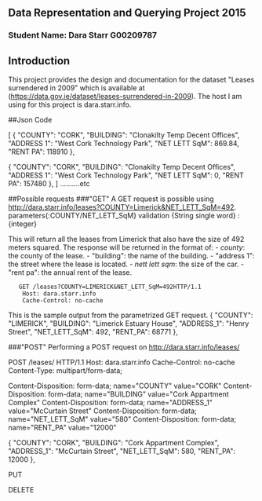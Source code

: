 ## Data Representation and Querying Project 2015

### Student Name: Dara Starr G00209787

## Introduction
This project provides the design and documentation for the dataset "Leases surrendered in 2009" which is available at (https://data.gov.ie/dataset/leases-surrendered-in-2009). The host I am using for this project is dara.starr.info.


##Json Code

[
  {
    "COUNTY": "CORK",
    "BUILDING": "Clonakilty Temp Decent Offices",
    "ADDRESS 1": "West Cork Technology Park",
    "NET LETT SqM": 869.84,
    "RENT PA": 118910
  },
  
  {
    "COUNTY": "CORK",
    "BUILDING": "Clonakilty Temp Decent Offices",
    "ADDRESS 1": "West Cork Technology Park",
    "NET LETT SqM": 0,
    "RENT PA": 157480
  },
]
..........etc


##Possible requests
###"GET"
A GET request is possible using http://dara.starr.info/leases?COUNTY=Limerick&NET_LETT_SqM=492.
parameters{:COUNTY/NET_LETT_SqM}
validation {String single word} : {integer}

This will return all the leases from Limerick that also have the size of 492 meters squared. The response will be returned in the format of:
    - *county*: the county of the lease.
    - "building": the name of the building.
    - "address 1": the street where the lease is located.
    - *nett lett sqm*: the size of the car.
    - "rent pa": the annual rent of the lease.

       GET /leases?COUNTY=LIMERICK&NET_LETT_SqM=492HTTP/1.1
        Host: dara.starr.info
        Cache-Control: no-cache

This is the sample output from the parametrized GET request.
{
    "COUNTY": "LIMERICK",
    "BUILDING": "Limerick Estuary House",
    "ADDRESS_1": "Henry Street",
    "NET_LETT_SqM": 492,
    "RENT_PA": 68771
  },

###"POST"
Performing a POST request on http://dara.starr.info/leases/

POST /leases/ HTTP/1.1
Host: dara.starr.info
Cache-Control: no-cache
Content-Type: multipart/form-data;
 
Content-Disposition: form-data; name="COUNTY" value="CORK"
Content-Disposition: form-data; name="BUILDING" value="Cork Appartment Complex"
Content-Disposition: form-data; name="ADDRESS_1" value="McCurtain Street"
Content-Disposition: form-data; name="NET_LETT_SqM" value="580"
Content-Disposition: form-data; name="RENT_PA" value="12000"

{
    "COUNTY": "CORK",
    "BUILDING": "Cork Appartment Complex",
    "ADDRESS_1": "McCurtain Street",
    "NET_LETT_SqM": 580,
    "RENT_PA": 12000
  },

PUT



DELETE
